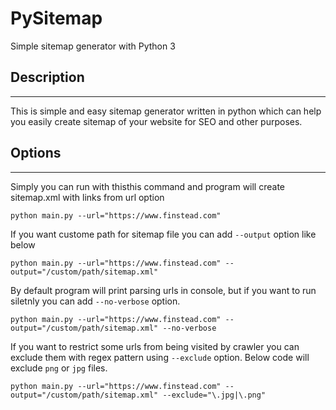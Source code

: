 # PySitemap

Simple sitemap generator with Python 3

## Description
---
This is simple and easy sitemap generator written in python which can help you easily create sitemap of your website for SEO and other purposes.

## Options
---

Simply you can run with thisthis command and program will create sitemap.xml with links from url option
```
python main.py --url="https://www.finstead.com"
```

If you want custome path for sitemap file you can add `--output` option like below
```
python main.py --url="https://www.finstead.com" --output="/custom/path/sitemap.xml"
```
By default program will print parsing urls in console, but if you want to run siletnly you can add `--no-verbose` option.
```
python main.py --url="https://www.finstead.com" --output="/custom/path/sitemap.xml" --no-verbose
```

If you want to restrict some urls from being visited by crawler you can exclude them with regex pattern using `--exclude` option. Below code will exclude `png` or `jpg` files.

```
python main.py --url="https://www.finstead.com" --output="/custom/path/sitemap.xml" --exclude="\.jpg|\.png"
```
